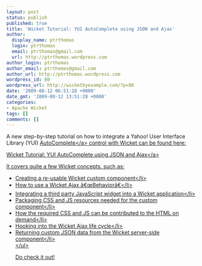 ```yaml
---
layout: post
status: publish
published: true
title: 'Wicket Tutorial: YUI AutoComplete using JSON and Ajax'
author:
  display_name: ptrthomas
  login: ptrthomas
  email: ptrthomas@gmail.com
  url: http://ptrthomas.wordpress.com
author_login: ptrthomas
author_email: ptrthomas@gmail.com
author_url: http://ptrthomas.wordpress.com
wordpress_id: 80
wordpress_url: http://wicketbyexample.com/?p=80
date: '2009-08-12 06:51:28 +0000'
date_gmt: '2009-08-12 13:51:28 +0000'
categories:
- Apache Wicket
tags: []
comments: []
---
```

<p>A new step-by-step tutorial on how to integrate a Yahoo! User Interface Library (YUI) <a href="http:&#47;&#47;developer.yahoo.com&#47;yui&#47;autocomplete&#47;">AutoComplete<&#47;a> control with Wicket can be found here:</p>
<p><a href="http:&#47;&#47;ptrthomas.wordpress.com&#47;2009&#47;08&#47;12&#47;wicket-tutorial-yui-autocomplete-using-json-and-ajax&#47;">Wicket Tutorial: YUI AutoComplete using JSON and Ajax<&#47;a></p>
<p>It covers quite a few Wicket concepts, such as:</p>
<ul>
<li>Creating a re-usable Wicket custom component<&#47;li>
<li>How to use a Wicket Ajax &acirc;&euro;&oelig;Behavior&acirc;&euro;<&#47;li>
<li>Integrating a third party JavaScript widget into a Wicket application<&#47;li>
<li>Packaging CSS and JS resources needed for the custom component<&#47;li>
<li>How the required CSS and JS can be contributed to the HTML <HEAD> on demand<&#47;li>
<li>Hooking into the Wicket Ajax life cycle<&#47;li>
<li>Returning custom JSON data from the Wicket server-side component<&#47;li><br />
<&#47;ul></p>
<p>Do check it out!</p>
